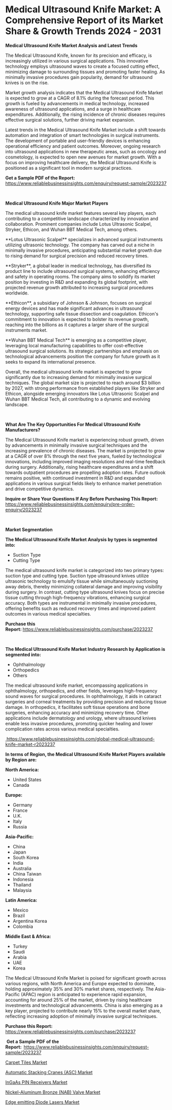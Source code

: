 <p><h1>Medical Ultrasound Knife Market: A Comprehensive Report of its Market Share & Growth Trends 2024 - 2031</h1></p><p><strong>Medical Ultrasound Knife Market Analysis and Latest Trends</strong></p>
<p><p>The Medical Ultrasound Knife, known for its precision and efficacy, is increasingly utilized in various surgical applications. This innovative technology employs ultrasound waves to create a focused cutting effect, minimizing damage to surrounding tissues and promoting faster healing. As minimally invasive procedures gain popularity, demand for ultrasound knives is on the rise.</p><p>Market growth analysis indicates that the Medical Ultrasound Knife Market is expected to grow at a CAGR of 8.1% during the forecast period. This growth is fueled by advancements in medical technology, increased awareness of ultrasound applications, and a surge in healthcare expenditures. Additionally, the rising incidence of chronic diseases requires effective surgical solutions, further driving market expansion.</p><p>Latest trends in the Medical Ultrasound Knife Market include a shift towards automation and integration of smart technologies in surgical instruments. The development of portable and user-friendly devices is enhancing operational efficiency and patient outcomes. Moreover, ongoing research into ultrasound applications in new therapeutic areas, such as oncology and cosmetology, is expected to open new avenues for market growth. With a focus on improving healthcare delivery, the Medical Ultrasound Knife is positioned as a significant tool in modern surgical practices.</p></p>
<p><strong>Get a Sample PDF of the Report:&nbsp;</strong> <a href="https://www.reliablebusinessinsights.com/enquiry/request-sample/2023237?utm_campaign=1109&utm_medium=2&utm_source=Github&utm_content=ia&utm_term=28102024&utm_id=medical-ultrasound-knife">https://www.reliablebusinessinsights.com/enquiry/request-sample/2023237</a></p>
<p>&nbsp;</p>
<p><strong>Medical Ultrasound Knife Major Market Players</strong></p>
<p><p>The medical ultrasound knife market features several key players, each contributing to a competitive landscape characterized by innovation and collaboration. Prominent companies include Lotus Ultrasonic Scalpel, Stryker, Ethicon, and Wuhan BBT Medical Tech, among others.</p><p>**Lotus Ultrasonic Scalpel** specializes in advanced surgical instruments utilizing ultrasonic technology. The company has carved out a niche in minimally invasive procedures, anticipating substantial market growth due to rising demand for surgical precision and reduced recovery times.</p><p>**Stryker**, a global leader in medical technology, has diversified its product line to include ultrasound surgical systems, enhancing efficiency and safety in operating rooms. The company aims to solidify its market position by investing in R&D and expanding its global footprint, with projected revenue growth attributed to increasing surgical procedures worldwide.</p><p>**Ethicon**, a subsidiary of Johnson & Johnson, focuses on surgical energy devices and has made significant advances in ultrasound technology, supporting safe tissue dissection and coagulation. Ethicon's commitment to innovation is expected to bolster its revenue growth, reaching into the billions as it captures a larger share of the surgical instruments market.</p><p>**Wuhan BBT Medical Tech** is emerging as a competitive player, leveraging local manufacturing capabilities to offer cost-effective ultrasound surgical solutions. Its strategic partnerships and emphasis on technological advancements position the company for future growth as it seeks to expand its international presence.</p><p>Overall, the medical ultrasound knife market is expected to grow significantly due to increasing demand for minimally invasive surgical techniques. The global market size is projected to reach around $3 billion by 2027, with strong performance from established players like Stryker and Ethicon, alongside emerging innovators like Lotus Ultrasonic Scalpel and Wuhan BBT Medical Tech, all contributing to a dynamic and evolving landscape.</p></p>
<p>&nbsp;</p>
<p><strong>What Are The Key Opportunities For Medical Ultrasound Knife Manufacturers?</strong></p>
<p><p>The Medical Ultrasound Knife market is experiencing robust growth, driven by advancements in minimally invasive surgical techniques and the increasing prevalence of chronic diseases. The market is projected to grow at a CAGR of over 8% through the next five years, fueled by technological innovations, including improved imaging resolutions and real-time feedback during surgery. Additionally, rising healthcare expenditures and a shift towards outpatient procedures are propelling adoption rates. Future outlook remains positive, with continued investment in R&D and expanded applications in various surgical fields likely to enhance market penetration and drive competitive dynamics.</p></p>
<p><strong>Inquire or Share Your Questions If Any Before Purchasing This Report:</strong> <a href="https://www.reliablebusinessinsights.com/enquiry/pre-order-enquiry/2023237?utm_campaign=1109&utm_medium=2&utm_source=Github&utm_content=ia&utm_term=28102024&utm_id=medical-ultrasound-knife">https://www.reliablebusinessinsights.com/enquiry/pre-order-enquiry/2023237</a></p>
<p>&nbsp;</p>
<p><strong>Market Segmentation</strong></p>
<p><strong>The Medical Ultrasound Knife Market Analysis by types is segmented into:</strong></p>
<p><ul><li>Suction Type</li><li>Cutting Type</li></ul></p>
<p><p>The medical ultrasound knife market is categorized into two primary types: suction type and cutting type. Suction type ultrasound knives utilize ultrasonic technology to emulsify tissue while simultaneously suctioning away debris, thereby minimizing collateral damage and improving visibility during surgery. In contrast, cutting type ultrasound knives focus on precise tissue cutting through high-frequency vibrations, enhancing surgical accuracy. Both types are instrumental in minimally invasive procedures, offering benefits such as reduced recovery times and improved patient outcomes in various medical specialties.</p></p>
<p><strong>Purchase this Report:&nbsp;</strong><a href="https://www.reliablebusinessinsights.com/purchase/2023237?utm_campaign=1109&utm_medium=2&utm_source=Github&utm_content=ia&utm_term=28102024&utm_id=medical-ultrasound-knife">https://www.reliablebusinessinsights.com/purchase/2023237</a></p>
<p>&nbsp;</p>
<p><strong>The Medical Ultrasound Knife Market Industry Research by Application is segmented into:</strong></p>
<p><ul><li>Ophthalmology</li><li>Orthopedics</li><li>Others</li></ul></p>
<p><p>The medical ultrasound knife market, encompassing applications in ophthalmology, orthopedics, and other fields, leverages high-frequency sound waves for surgical procedures. In ophthalmology, it aids in cataract surgeries and corneal treatments by providing precision and reducing tissue damage. In orthopedics, it facilitates soft tissue operations and bone surgeries, enhancing accuracy and minimizing recovery time. Other applications include dermatology and urology, where ultrasound knives enable less invasive procedures, promoting quicker healing and lower complication rates across various medical specialties.</p></p>
<p><a href="https://www.reliablebusinessinsights.com/global-medical-ultrasound-knife-market-r2023237?utm_campaign=1109&utm_medium=2&utm_source=Github&utm_content=ia&utm_term=28102024&utm_id=medical-ultrasound-knife">&nbsp;https://www.reliablebusinessinsights.com/global-medical-ultrasound-knife-market-r2023237</a></p>
<p><strong>In terms of Region, the Medical Ultrasound Knife Market Players available by Region are:</strong></p>
<p>
    <p> <strong> North America: </strong>
        <ul>
            <li>United States</li>
            <li>Canada</li>
        </ul>
        </p> 
    <p> <strong> Europe: </strong>
        <ul>
            <li>Germany</li>
            <li>France</li>
            <li>U.K.</li>
            <li>Italy</li>
            <li>Russia</li>
        </ul>
        </p> 
    <p> <strong> Asia-Pacific: </strong>
        <ul>
            <li>China</li>
            <li>Japan</li>
            <li>South Korea</li>
            <li>India</li>
            <li>Australia</li>
            <li>China Taiwan</li>
            <li>Indonesia</li>
            <li>Thailand</li>
            <li>Malaysia</li>
        </ul>
        </p> 
    <p> <strong> Latin America: </strong>
        <ul>
            <li>Mexico</li>
            <li>Brazil</li>
            <li>Argentina Korea</li>
            <li>Colombia</li>
        </ul>
        </p> 
    <p> <strong> Middle East & Africa: </strong>
        <ul>
            <li>Turkey</li>
            <li>Saudi</li>
            <li>Arabia</li>
            <li>UAE</li>
            <li>Korea</li>
        </ul>
    </p>
    </p>
<p><p>The Medical Ultrasound Knife Market is poised for significant growth across various regions, with North America and Europe expected to dominate, holding approximately 35% and 30% market shares, respectively. The Asia-Pacific (APAC) region is anticipated to experience rapid expansion, accounting for around 25% of the market, driven by rising healthcare investments and technological advancements. China is also emerging as a key player, projected to contribute nearly 15% to the overall market share, reflecting increasing adoption of minimally invasive surgical techniques.</p></p>
<p><strong>Purchase this Report: </strong><a href="https://www.reliablebusinessinsights.com/purchase/2023237?utm_campaign=1109&utm_medium=2&utm_source=Github&utm_content=ia&utm_term=28102024&utm_id=medical-ultrasound-knife">https://www.reliablebusinessinsights.com/purchase/2023237</a></p>
<p>&nbsp;<strong>Get a Sample PDF of the Report:&nbsp;&nbsp;</strong><a href="https://www.reliablebusinessinsights.com/enquiry/request-sample/2023237?utm_campaign=1109&utm_medium=2&utm_source=Github&utm_content=ia&utm_term=28102024&utm_id=medical-ultrasound-knife">https://www.reliablebusinessinsights.com/enquiry/request-sample/2023237</a></p>
<p><strong></strong></p>
<p><p><a href="https://www.linkedin.com/pulse/investment-opportunities-carpet-tiles-sector-risk-analysis-roi-jr9pf?utm_campaign=1109&utm_medium=2&utm_source=Github&utm_content=ia&utm_term=28102024&utm_id=medical-ultrasound-knife">Carpet Tiles Market</a></p><p><a href="https://issuu.com/reportprime-2/docs/automatic-stacking-cranes-asc-marke_08f61c09fb137f?utm_campaign=1109&utm_medium=2&utm_source=Github&utm_content=ia&utm_term=28102024&utm_id=medical-ultrasound-knife">Automatic Stacking Cranes (ASC) Market</a></p><p><a href="https://github.com/arnaudyclavinec/Market-Research-Report-List-1/blob/main/ingaas-pin-receivers-market.md?utm_campaign=1109&utm_medium=2&utm_source=Github&utm_content=ia&utm_term=28102024&utm_id=medical-ultrasound-knife">InGaAs PIN Receivers Market</a></p><p><a href="https://issuu.com/reportprime-2/docs/nickel-aluminum-bronze-nab-valve-ma_31d7c625a736ee?utm_campaign=1109&utm_medium=2&utm_source=Github&utm_content=ia&utm_term=28102024&utm_id=medical-ultrasound-knife">Nickel-Aluminum Bronze (NAB) Valve Market</a></p><p><a href="https://github.com/liz10hnbracht/Market-Research-Report-List-1/blob/main/edge-emitting-diode-lasers-market.md?utm_campaign=1109&utm_medium=2&utm_source=Github&utm_content=ia&utm_term=28102024&utm_id=medical-ultrasound-knife">Edge emitting Diode Lasers Market</a></p></p>